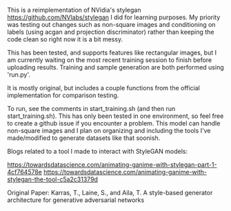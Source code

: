 This is a reimplementation of NVidia's stylegan https://github.com/NVlabs/stylegan I did for learning purposes.  My priority was testing out changes such as non-square images and conditioning on labels (using acgan and projection discriminator) rather than keeping the code clean so right now it is a bit messy.

This has been tested, and supports features like rectangular images, but I am currently waiting on the most recent training session to finish before uploading results. Training and sample generation are both performed using 'run.py'.  

It is mostly original, but includes a couple functions from the official implementation for comparison testing.

To run, see the comments in start_training.sh (and then run start_training.sh).  This has only been tested in one environment, so feel free to create a github issue if you encounter a problem.  This model can handle non-square images and I plan on organizing and including the tools I've made/modified to generate datasets like that soonish.

Blogs related to a tool I made to interact with StyleGAN models:

https://towardsdatascience.com/animating-ganime-with-stylegan-part-1-4cf764578e
https://towardsdatascience.com/animating-ganime-with-stylegan-the-tool-c5a2c31379d

Original Paper: 
Karras, T., Laine, S., and Aila, T.
A style-based generator architecture for generative adversarial networks
